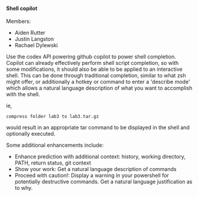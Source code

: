 #### **Shell copilot**

Members:
* Aiden Rutter
* Justin Langston
* Rachael Dylewski

Use the codex API powering github copilot to power shell completion. Copilot can already effectively perform shell script completion, so with some modifications, it should also be able to be applied to an interactive shell. This can be done through traditional completion, similar to what zsh might offer, or additionally a hotkey or command to enter a 'describe mode' which allows a natural language description of what you want to accomplish with the shell.

ie, 

`compress folder lab3 to lab3.tar.gz`

would result in an appropriate tar command to be displayed in the shell and optionally executed.

Some additional enhancements include:
* Enhance prediction with additional context: history, working directory, PATH, return status, git context
* Show your work: Get a natural language description of commands
* Proceed with caution!: Display a warning in your powershell for potentially destructive commands. Get a natural language justification as to why.
